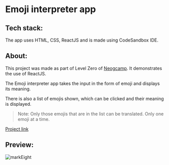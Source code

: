 # Emoji interpreter app

## Tech stack:

The app uses HTML, CSS, ReactJS and is made using CodeSandbox IDE.

## About:

This project was made as part of Level Zero of [Neogcamp](https://neog.camp/). It demonstrates the use of ReactJS.

The Emoji interpreter app takes the input in the form of emoji and displays its meaning.

There is also a list of emojis shown, which can be clicked and their meaning is displayed.

> Note: Only those emojis that are in the list can be translated. Only one emoji at a time.

[Project link](https://5w7zg9.csb.app/)

## Preview:

![markEight](https://user-images.githubusercontent.com/121616994/211212472-762bf2aa-46d6-49e6-9a7a-d09e82160325.jpg)
